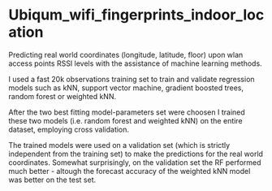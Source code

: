 # Ubiqum_wifi_fingerprints_indoor_location
Predicting real world coordinates (longitude, latitude, floor) upon wlan access points RSSI levels with the assistance of machine learning methods.

I used a fast 20k observations training set to train and validate regression models such as kNN, support vector machine, gradient boosted trees, random forest or weighted kNN.

After the two best fitting model-parameters set were choosen I trained these two models (i.e. random forest and weighted kNN)
on the entire dataset, employing cross validation.

The trained models were used on a validation set (which is strictly independent from the training set) to make the predictions
for the real world coordinates. Somewhat surprisingly, on the validation set the RF performed much better - altough the forecast accuracy
of the weighted kNN model was better on the test set.
